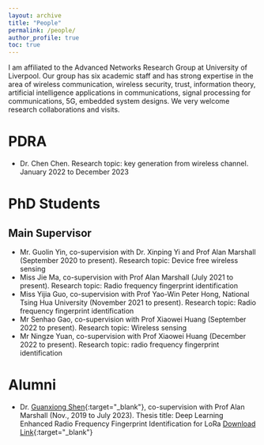```yaml
---
layout: archive
title: "People"
permalink: /people/
author_profile: true
toc: true
---
```


I am affiliated to the Advanced Networks Research Group at University of Liverpool. Our group has six academic staff and has strong expertise in the area of wireless communication, wireless security, trust, information theory, artificial intelligence applications in communications, signal processing for communications, 5G, embedded system designs. We very welcome research collaborations and visits.

# PDRA
* Dr. Chen Chen. Research topic: key generation from wireless channel. January 2022 to December 2023

# PhD Students
## Main Supervisor
* Mr. Guolin Yin, co-supervision with Dr. Xinping Yi and Prof Alan Marshall (September 2020 to present). Research topic: Device free wireless sensing
* Miss Jie Ma, co-supervision with Prof Alan Marshall (July 2021 to present). Research topic: Radio frequency fingerprint identification
* Miss Yijia Guo, co-supervision with Prof Yao-Win Peter Hong, National Tsing Hua University (November 2021 to present). Research topic: Radio frequency fingerprint identification
* Mr Senhao Gao, co-supervision with Prof Xiaowei Huang (September 2022 to present). Research topic: Wireless sensing
* Mr Ningze Yuan, co-supervision with Prof Xiaowei Huang (December 2022 to present). Research topic: radio frequency fingerprint identification

# Alumni
* Dr. [Guanxiong Shen](https://gxhen.github.io/){:target="_blank"}, co-supervision with Prof Alan Marshall (Nov., 2019 to July 2023). Thesis title: Deep Learning Enhanced Radio Frequency Fingerprint Identification for LoRa [Download Link](https://livrepository.liverpool.ac.uk/3170842/
){:target="_blank"}


